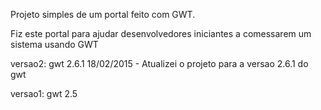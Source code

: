 Projeto simples de um portal feito com GWT.

Fiz este portal para ajudar desenvolvedores iniciantes a comessarem um sistema usando GWT


versao2: gwt 2.6.1
18/02/2015 - Atualizei o projeto para a versao 2.6.1 do gwt


versao1: gwt 2.5